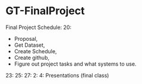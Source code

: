 # GT-FinalProject

Final Project Schedule:
20: 
- Proposal, 
- Get Dataset, 
- Create Schedule, 
- Create github, 
- Figure out project tasks and what systems to use.

23:
25:
27:
2:
4: Presentations (final class)
